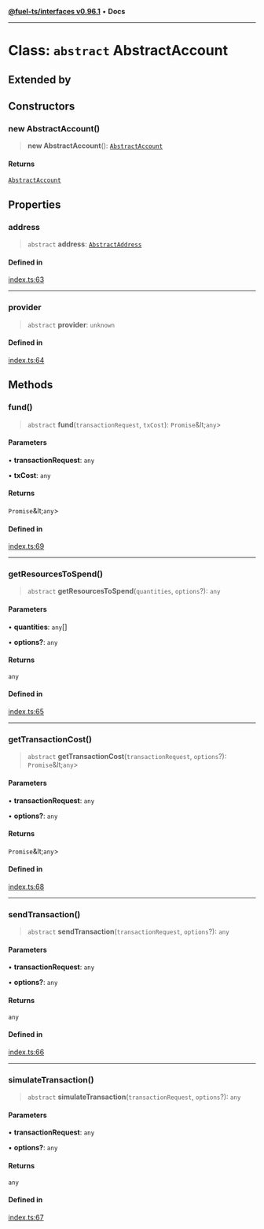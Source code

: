 [**@fuel-ts/interfaces v0.96.1**](../index.md) • **Docs**

***

# Class: `abstract` AbstractAccount

## Extended by

## Constructors

### new AbstractAccount()

> **new AbstractAccount**(): [`AbstractAccount`](AbstractAccount.md)

#### Returns

[`AbstractAccount`](AbstractAccount.md)

## Properties

### address

> `abstract` **address**: [`AbstractAddress`](AbstractAddress.md)

#### Defined in

[index.ts:63](https://github.com/FuelLabs/fuels-ts/blob/2d42dc2cd8ad9160914de24e3ddf50045f8b0f24/packag./src/index.ts#L63)

***

### provider

> `abstract` **provider**: `unknown`

#### Defined in

[index.ts:64](https://github.com/FuelLabs/fuels-ts/blob/2d42dc2cd8ad9160914de24e3ddf50045f8b0f24/packag./src/index.ts#L64)

## Methods

### fund()

> `abstract` **fund**(`transactionRequest`, `txCost`): `Promise`\&lt;`any`\>

#### Parameters

• **transactionRequest**: `any`

• **txCost**: `any`

#### Returns

`Promise`\&lt;`any`\>

#### Defined in

[index.ts:69](https://github.com/FuelLabs/fuels-ts/blob/2d42dc2cd8ad9160914de24e3ddf50045f8b0f24/packag./src/index.ts#L69)

***

### getResourcesToSpend()

> `abstract` **getResourcesToSpend**(`quantities`, `options`?): `any`

#### Parameters

• **quantities**: `any`[]

• **options?**: `any`

#### Returns

`any`

#### Defined in

[index.ts:65](https://github.com/FuelLabs/fuels-ts/blob/2d42dc2cd8ad9160914de24e3ddf50045f8b0f24/packag./src/index.ts#L65)

***

### getTransactionCost()

> `abstract` **getTransactionCost**(`transactionRequest`, `options`?): `Promise`\&lt;`any`\>

#### Parameters

• **transactionRequest**: `any`

• **options?**: `any`

#### Returns

`Promise`\&lt;`any`\>

#### Defined in

[index.ts:68](https://github.com/FuelLabs/fuels-ts/blob/2d42dc2cd8ad9160914de24e3ddf50045f8b0f24/packag./src/index.ts#L68)

***

### sendTransaction()

> `abstract` **sendTransaction**(`transactionRequest`, `options`?): `any`

#### Parameters

• **transactionRequest**: `any`

• **options?**: `any`

#### Returns

`any`

#### Defined in

[index.ts:66](https://github.com/FuelLabs/fuels-ts/blob/2d42dc2cd8ad9160914de24e3ddf50045f8b0f24/packag./src/index.ts#L66)

***

### simulateTransaction()

> `abstract` **simulateTransaction**(`transactionRequest`, `options`?): `any`

#### Parameters

• **transactionRequest**: `any`

• **options?**: `any`

#### Returns

`any`

#### Defined in

[index.ts:67](https://github.com/FuelLabs/fuels-ts/blob/2d42dc2cd8ad9160914de24e3ddf50045f8b0f24/packag./src/index.ts#L67)
